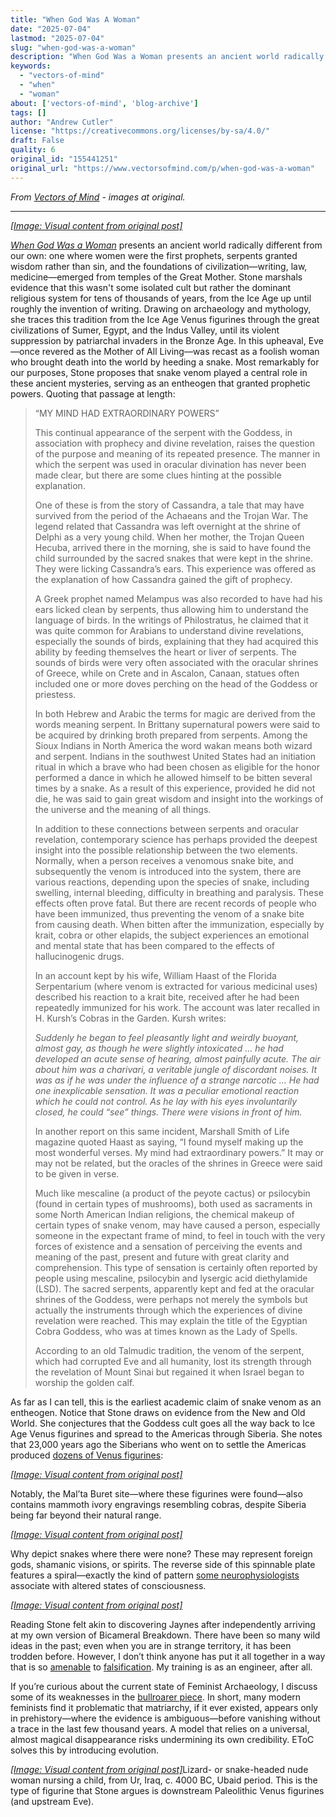 ```yaml
---
title: "When God Was A Woman"
date: "2025-07-04"
lastmod: "2025-07-04"
slug: "when-god-was-a-woman"
description: "When God Was a Woman presents an ancient world radically different from our own: one where women were the first prophets, serpents granted wisdom rather than sin, and the foundations of civilization\u2014w..."
keywords:
  - "vectors-of-mind"
  - "when"
  - "woman"
about: ['vectors-of-mind', 'blog-archive']
tags: []
author: "Andrew Cutler"
license: "https://creativecommons.org/licenses/by-sa/4.0/"
draft: False
quality: 6
original_id: "155441251"
original_url: "https://www.vectorsofmind.com/p/when-god-was-a-woman"
---
```

*From [Vectors of Mind](https://www.vectorsofmind.com/p/when-god-was-a-woman) - images at original.*

---

[*[Image: Visual content from original post]*](https://substackcdn.com/image/fetch/$s_!2YDI!,f_auto,q_auto:good,fl_progressive:steep/https%3A%2F%2Fsubstack-post-media.s3.amazonaws.com%2Fpublic%2Fimages%2Fcb2b472d-6bc0-465c-8218-ba68300b9621_669x1000.jpeg)

_[When God Was a Woman](https://en.wikipedia.org/wiki/When_God_Was_a_Woman)_ presents an ancient world radically different from our own: one where women were the first prophets, serpents granted wisdom rather than sin, and the foundations of civilization—writing, law, medicine—emerged from temples of the Great Mother. Stone marshals evidence that this wasn't some isolated cult but rather the dominant religious system for tens of thousands of years, from the Ice Age up until roughly the invention of writing. Drawing on archaeology and mythology, she traces this tradition from the Ice Age Venus figurines through the great civilizations of Sumer, Egypt, and the Indus Valley, until its violent suppression by patriarchal invaders in the Bronze Age. In this upheaval, Eve—once revered as the Mother of All Living—was recast as a foolish woman who brought death into the world by heeding a snake. Most remarkably for our purposes, Stone proposes that snake venom played a central role in these ancient mysteries, serving as an entheogen that granted prophetic powers. Quoting that passage at length:

> “MY MIND HAD EXTRAORDINARY POWERS”
> 
> This continual appearance of the serpent with the Goddess, in association with prophecy and divine revelation, raises the question of the purpose and meaning of its repeated presence. The manner in which the serpent was used in oracular divination has never been made clear, but there are some clues hinting at the possible explanation.
> 
> One of these is from the story of Cassandra, a tale that may have survived from the period of the Achaeans and the Trojan War. The legend related that Cassandra was left overnight at the shrine of Delphi as a very young child. When her mother, the Trojan Queen Hecuba, arrived there in the morning, she is said to have found the child surrounded by the sacred snakes that were kept in the shrine. They were licking Cassandra’s ears. This experience was offered as the explanation of how Cassandra gained the gift of prophecy.
> 
> A Greek prophet named Melampus was also recorded to have had his ears licked clean by serpents, thus allowing him to understand the language of birds. In the writings of Philostratus, he claimed that it was quite common for Arabians to understand divine revelations, especially the sounds of birds, explaining that they had acquired this ability by feeding themselves the heart or liver of serpents. The sounds of birds were very often associated with the oracular shrines of Greece, while on Crete and in Ascalon, Canaan, statues often included one or more doves perching on the head of the Goddess or priestess.
> 
> In both Hebrew and Arabic the terms for magic are derived from the words meaning serpent. In Brittany supernatural powers were said to be acquired by drinking broth prepared from serpents. Among the Sioux Indians in North America the word wakan means both wizard and serpent. Indians in the southwest United States had an initiation ritual in which a brave who had been chosen as eligible for the honor performed a dance in which he allowed himself to be bitten several times by a snake. As a result of this experience, provided he did not die, he was said to gain great wisdom and insight into the workings of the universe and the meaning of all things.
> 
> In addition to these connections between serpents and oracular revelation, contemporary science has perhaps provided the deepest insight into the possible relationship between the two elements. Normally, when a person receives a venomous snake bite, and subsequently the venom is introduced into the system, there are various reactions, depending upon the species of snake, including swelling, internal bleeding, difficulty in breathing and paralysis. These effects often prove fatal. But there are recent records of people who have been immunized, thus preventing the venom of a snake bite from causing death. When bitten after the immunization, especially by krait, cobra or other elapids, the subject experiences an emotional and mental state that has been compared to the effects of hallucinogenic drugs.
> 
> In an account kept by his wife, William Haast of the Florida Serpentarium (where venom is extracted for various medicinal uses) described his reaction to a krait bite, received after he had been repeatedly immunized for his work. The account was later recalled in H. Kursh’s Cobras in the Garden. Kursh writes:
> 
> _Suddenly he began to feel pleasantly light and weirdly buoyant, almost gay, as though he were slightly intoxicated … he had developed an acute sense of hearing, almost painfully acute. The air about him was a charivari, a veritable jungle of discordant noises. It was as if he was under the influence of a strange narcotic … He had one inexplicable sensation. It was a peculiar emotional reaction which he could not control. As he lay with his eyes involuntarily closed, he could “see” things. There were visions in front of him._
> 
> In another report on this same incident, Marshall Smith of Life magazine quoted Haast as saying, “I found myself making up the most wonderful verses. My mind had extraordinary powers.” It may or may not be related, but the oracles of the shrines in Greece were said to be given in verse.
> 
> Much like mescaline (a product of the peyote cactus) or psilocybin (found in certain types of mushrooms), both used as sacraments in some North American Indian religions, the chemical makeup of certain types of snake venom, may have caused a person, especially someone in the expectant frame of mind, to feel in touch with the very forces of existence and a sensation of perceiving the events and meaning of the past, present and future with great clarity and comprehension. This type of sensation is certainly often reported by people using mescaline, psilocybin and lysergic acid diethylamide (LSD). The sacred serpents, apparently kept and fed at the oracular shrines of the Goddess, were perhaps not merely the symbols but actually the instruments through which the experiences of divine revelation were reached. This may explain the title of the Egyptian Cobra Goddess, who was at times known as the Lady of Spells.
> 
> According to an old Talmudic tradition, the venom of the serpent, which had corrupted Eve and all humanity, lost its strength through the revelation of Mount Sinai but regained it when Israel began to worship the golden calf.

As far as I can tell, this is the earliest academic claim of snake venom as an entheogen. Notice that Stone draws on evidence from the New and Old World. She conjectures that the Goddess cult goes all the way back to Ice Age Venus figurines and spread to the Americas through Siberia. She notes that 23,000 years ago the Siberians who went on to settle the Americas produced [dozens of Venus figurines](https://en.wikipedia.org/wiki/Venus_figurines_of_Mal%27ta):

[*[Image: Visual content from original post]*](https://substackcdn.com/image/fetch/$s_!dW_f!,f_auto,q_auto:good,fl_progressive:steep/https%3A%2F%2Fsubstack-post-media.s3.amazonaws.com%2Fpublic%2Fimages%2F13111a36-5125-45e8-ab8a-3a1d90df2655_1920x1210.png)

Notably, the Mal’ta Buret site—where these figurines were found—also contains mammoth ivory engravings resembling cobras, despite Siberia being far beyond their natural range.

[*[Image: Visual content from original post]*](https://substackcdn.com/image/fetch/$s_!3kOy!,f_auto,q_auto:good,fl_progressive:steep/https%3A%2F%2Fsubstack-post-media.s3.amazonaws.com%2Fpublic%2Fimages%2F6d1b3c0d-de6b-4b64-99c1-a58b344d42e9_763x512.jpeg)

Why depict snakes where there were none? These may represent foreign gods, shamanic visions, or spirits. The reverse side of this spinnable plate features a spiral—exactly the kind of pattern [some neurophysiologists](https://www.vectorsofmind.com/i/147415200/the-primordial-labyrinth) associate with altered states of consciousness.

[*[Image: Visual content from original post]*](https://substackcdn.com/image/fetch/$s_!RI-5!,f_auto,q_auto:good,fl_progressive:steep/https%3A%2F%2Fsubstack-post-media.s3.amazonaws.com%2Fpublic%2Fimages%2F1f098d2a-e85a-46e8-8e4e-8de5f781158f_800x600.jpeg)

Reading Stone felt akin to discovering Jaynes after independently arriving at my own version of Bicameral Breakdown. There have been so many wild ideas in the past; even when you are in strange territory, it has been trodden before. However, I don’t think anyone has put it all together in a way that is so [amenable](https://www.vectorsofmind.com/p/y-chromosome-bottleneck) to [falsification](https://www.vectorsofmind.com/p/the-unreasonable-effectiveness-of). My training is as an engineer, after all.

If you’re curious about the current state of Feminist Archaeology, I discuss some of its weaknesses in the [bullroarer piece](https://www.vectorsofmind.com/i/145682170/myths-of-matriarchy-reconsidered-deborah-b-gewertz). In short, many modern feminists find it problematic that matriarchy, if it ever existed, appears only in prehistory—where the evidence is ambiguous—before vanishing without a trace in the last few thousand years. A model that relies on a universal, almost magical disappearance risks undermining its own credibility. EToC solves this by introducing evolution.

[*[Image: Visual content from original post]*](https://substackcdn.com/image/fetch/$s_!kmIs!,f_auto,q_auto:good,fl_progressive:steep/https%3A%2F%2Fsubstack-post-media.s3.amazonaws.com%2Fpublic%2Fimages%2Fd7b91a14-ce37-445b-8749-ecdf5f7f04b4_442x700.jpeg)Lizard- or snake-headed nude woman nursing a child, from Ur, Iraq, c. 4000 BC, Ubaid period. This is the type of figurine that Stone argues is downstream Paleolithic Venus figurines (and upstream Eve).
